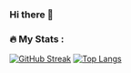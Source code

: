 ### Hi there 👋

### :fire: My Stats :
[![GitHub Streak](http://github-readme-streak-stats.herokuapp.com?user=andrew-m-higgs&theme=dark)](https://git.io/streak-stats)
[![Top Langs](https://github-readme-stats.vercel.app/api/top-langs/?username=andrew-m-higgs&layout=compact&theme=vision-friendly-dark)](https://github.com/anuraghazra/github-readme-stats)
